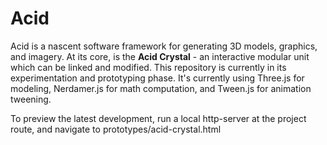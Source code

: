 # Acid
Acid is a nascent software framework for generating 3D models, graphics, and imagery. At its core, is the **Acid Crystal** - an interactive modular unit which can be linked and modified. This repository is currently in its experimentation and prototyping phase. It's currently using Three.js for modeling, Nerdamer.js for math computation, and Tween.js for animation tweening.

To preview the latest development, run a local http-server at the project route, and navigate to prototypes/acid-crystal.html 


